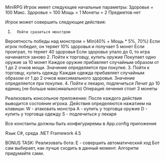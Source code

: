 MiniRPG
 Игрок имеет следующее начальные параметры:
 Здоровье = 100
Макс. Здоровье = 100
Мощь = 1
Монеты = 2
Предметов нет
 
 Игрок может совершить следующие действия:
 1.       Пойти сразиться монстром
Вероятность победы над монстром = Min(40% + Мощь * 5%, 70%)
Если игрок победил, он теряет 10% здоровья и получает 5 монет
Если проиграл, то теряет 40 здоровья
Если здоровье упало до 0, то игра начинается заново
 2.       Пойти к торговцу, купить оружие
Покупает одно оружие за 10 монет
Каждое оружие прибавляет случайным образом от 1 до 2 очков мощи.
Значение определяется при покупке.
 3.       Пойти к торговцу, купить одежду
Каждая одежда прибавляет случайным образом от 1 до 2 очков макcимального здоровья.
Значение определяется при покупке.
 4.       Пойти к лекарю, подлечиться
Лечит до 10 единиц (не больше максимального)
Операция лечения стоит 3 монеты
 
Реализовать консольное приложение:
После каждого действия выводится состояние игрока.
Действия определяются нажатием на клавиши:
W - атаковать монстра
A - купить у торговца оружие
D - купить у торговца одежду
S - подлечиться у лекаря
 
Все константы должны быть конфигуриремы в App.config приложения
 
Язык C#, среда .NET Framework 4.5
 
BONUS TASK:
Реализовать бота:
E - совершить автоматический ход
 Бот сам выбирает, как лучше сходить в данный момент. Алгоритм придумайте сами.